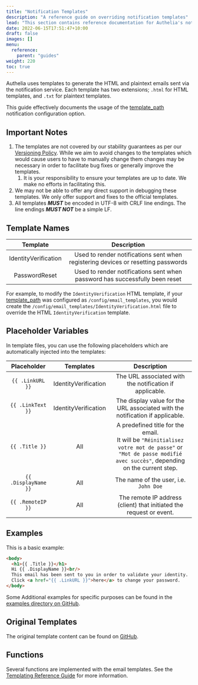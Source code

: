 ```yaml
---
title: "Notification Templates"
description: "A reference guide on overriding notification templates"
lead: "This section contains reference documentation for Authelia's notification templates."
date: 2022-06-15T17:51:47+10:00
draft: false
images: []
menu:
  reference:
    parent: "guides"
weight: 220
toc: true
---
```


Authelia uses templates to generate the HTML and plaintext emails sent via the notification service. Each template has
two extensions; `.html` for HTML templates, and `.txt` for plaintext templates.

This guide effectively documents the usage of the
[template_path](../../configuration/notifications/introduction.md#template_path) notification configuration option.

## Important Notes

1. The templates are not covered by our stability guarantees as per our [Versioning Policy]. While we aim to avoid
   changes to the templates which would cause users to have to manually change them changes may be necessary in order to
   facilitate bug fixes or generally improve the templates.
   1. It is your responsibility to ensure your templates are up to date. We make no efforts in facilitating this.
2. We may not be able to offer any direct support in debugging these templates. We only offer support and fixes to
   the official templates.
3. All templates __*MUST*__ be encoded in UTF-8 with CRLF line endings. The line endings __*MUST NOT*__ be a simple LF.

## Template Names

|       Template       |                                    Description                                    |
|:--------------------:|:---------------------------------------------------------------------------------:|
| IdentityVerification | Used to render notifications sent when registering devices or resetting passwords |
|    PasswordReset     |    Used to render notifications sent when password has successfully been reset    |

For example, to modify the `IdentityVerification` HTML template, if your
[template_path](../../configuration/notifications/introduction.md#template_path) was configured as
`/config/email_templates`, you would create the `/config/email_templates/IdentityVerification.html` file to override the
HTML `IdentityVerification` template.

## Placeholder Variables

In template files, you can use the following placeholders which are automatically injected into the templates:

|     Placeholder      |      Templates       |                                                                  Description                                                                   |
|:--------------------:|:--------------------:|:----------------------------------------------------------------------------------------------------------------------------------------------:|
|   `{{ .LinkURL }}`   | IdentityVerification |                                            The URL associated with the notification if applicable.                                             |
|  `{{ .LinkText }}`   | IdentityVerification |                                 The display value for the URL associated with the notification if applicable.                                  |
|    `{{ .Title }}`    |         All          | A predefined title for the email. <br> It will be `"Réinitialisez votre mot de passe"` or `"Mot de passe modifié avec succès"`, depending on the current step. |
| `{{ .DisplayName }}` |         All          |                                                     The name of the user, i.e. `John Doe`                                                      |
|  `{{ .RemoteIP }}`   |         All          |                                      The remote IP address (client) that initiated the request or event.                                       |

## Examples

This is a basic example:

```html
<body>
  <h1>{{ .Title }}</h1>
  Hi {{ .DisplayName }}<br/>
  This email has been sent to you in order to validate your identity.
  Click <a href="{{ .LinkURL }}">here</a> to change your password.
</body>
```

Some Additional examples for specific purposes can be found in the
[examples directory on GitHub](https://github.com/authelia/authelia/tree/master/examples/templates/notifications).

## Original Templates

The original template content can be found on
[GitHub](https://github.com/authelia/authelia/tree/master/internal/templates/src/notification).

## Functions

Several functions are implemented with the email templates. See the
[Templating Reference Guide](../../reference/guides/templating.md) for more information.

[Versioning Policy]: ../../policies/versioning.md
